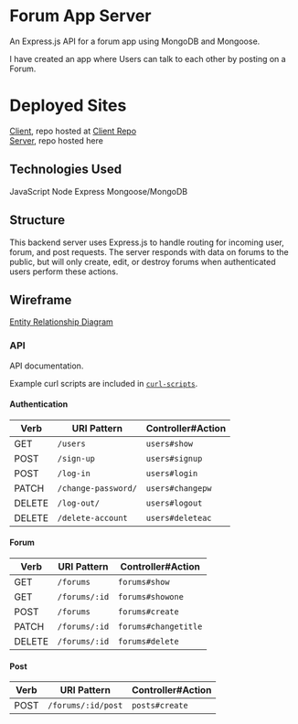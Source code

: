 # Forum App Server

An Express.js API for a forum app using MongoDB and Mongoose.

I have created an app where Users can talk to each other by posting on a Forum.

# Deployed Sites

[Client](https://jasonfiammetta.github.io/Forum-Client/), repo hosted at [Client Repo](https://github.com/jasonfiammetta/Forum-Client)   
[Server](https://sheltered-crag-25267.herokuapp.com), repo hosted here

## Technologies Used

JavaScript
Node
Express
Mongoose/MongoDB

## Structure

This backend server uses Express.js to handle routing for incoming user, forum, and post requests.
The server responds with data on forums to the public, but will only create, edit, or destroy forums when authenticated users perform these actions.

## Wireframe

[Entity Relationship Diagram](images/erd.png)

### API

API documentation.

Example curl scripts are included in [`curl-scripts`](curl-scripts).

#### Authentication

| Verb   | URI Pattern            | Controller#Action |
|--------|------------------------|-------------------|
| GET    | `/users`               | `users#show`      |
| POST   | `/sign-up`             | `users#signup`    |
| POST   | `/log-in`              | `users#login`     |
| PATCH  | `/change-password/`    | `users#changepw`  |
| DELETE | `/log-out/`            | `users#logout`    |
| DELETE | `/delete-account`      | `users#deleteac`  |

#### Forum
| Verb   | URI Pattern            | Controller#Action    |
|--------|------------------------|----------------------|
| GET    | `/forums`              | `forums#show`        |
| GET    | `/forums/:id`          | `forums#showone`     |
| POST   | `/forums`              | `forums#create`      |
| PATCH  | `/forums/:id`          | `forums#changetitle` |
| DELETE | `/forums/:id`          | `forums#delete`      |

#### Post
| Verb   | URI Pattern            | Controller#Action |
|--------|------------------------|-------------------|
| POST   | `/forums/:id/post`     | `posts#create`    |
